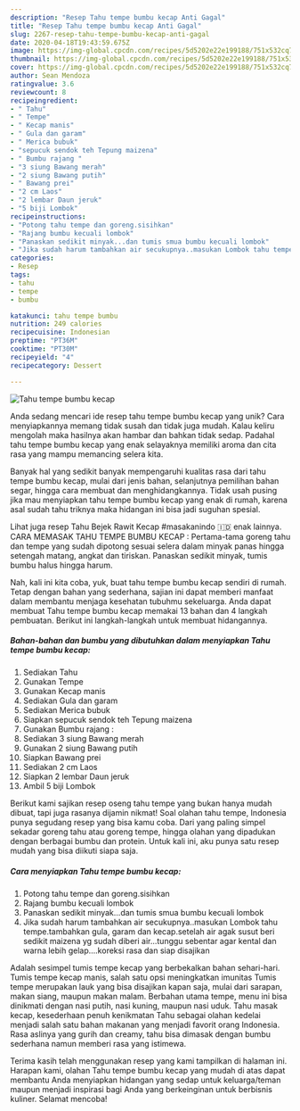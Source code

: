 ```yaml
---
description: "Resep Tahu tempe bumbu kecap Anti Gagal"
title: "Resep Tahu tempe bumbu kecap Anti Gagal"
slug: 2267-resep-tahu-tempe-bumbu-kecap-anti-gagal
date: 2020-04-18T19:43:59.675Z
image: https://img-global.cpcdn.com/recipes/5d5202e22e199188/751x532cq70/tahu-tempe-bumbu-kecap-foto-resep-utama.jpg
thumbnail: https://img-global.cpcdn.com/recipes/5d5202e22e199188/751x532cq70/tahu-tempe-bumbu-kecap-foto-resep-utama.jpg
cover: https://img-global.cpcdn.com/recipes/5d5202e22e199188/751x532cq70/tahu-tempe-bumbu-kecap-foto-resep-utama.jpg
author: Sean Mendoza
ratingvalue: 3.6
reviewcount: 8
recipeingredient:
- " Tahu"
- " Tempe"
- " Kecap manis"
- " Gula dan garam"
- " Merica bubuk"
- "sepucuk sendok teh Tepung maizena"
- " Bumbu rajang "
- "3 siung Bawang merah"
- "2 siung Bawang putih"
- " Bawang prei"
- "2 cm Laos"
- "2 lembar Daun jeruk"
- "5 biji Lombok"
recipeinstructions:
- "Potong tahu tempe dan goreng.sisihkan"
- "Rajang bumbu kecuali lombok"
- "Panaskan sedikit minyak...dan tumis smua bumbu kecuali lombok"
- "Jika sudah harum tambahkan air secukupnya..masukan Lombok tahu tempe.tambahkan gula, garam dan kecap.setelah air agak susut beri sedikit maizena yg sudah diberi air...tunggu sebentar agar kental dan warna lebih gelap....koreksi rasa dan siap disajikan"
categories:
- Resep
tags:
- tahu
- tempe
- bumbu

katakunci: tahu tempe bumbu 
nutrition: 249 calories
recipecuisine: Indonesian
preptime: "PT36M"
cooktime: "PT30M"
recipeyield: "4"
recipecategory: Dessert

---
```



![Tahu tempe bumbu kecap](https://img-global.cpcdn.com/recipes/5d5202e22e199188/751x532cq70/tahu-tempe-bumbu-kecap-foto-resep-utama.jpg)

Anda sedang mencari ide resep tahu tempe bumbu kecap yang unik? Cara menyiapkannya memang tidak susah dan tidak juga mudah. Kalau keliru mengolah maka hasilnya akan hambar dan bahkan tidak sedap. Padahal tahu tempe bumbu kecap yang enak selayaknya memiliki aroma dan cita rasa yang mampu memancing selera kita.

Banyak hal yang sedikit banyak mempengaruhi kualitas rasa dari tahu tempe bumbu kecap, mulai dari jenis bahan, selanjutnya pemilihan bahan segar, hingga cara membuat dan menghidangkannya. Tidak usah pusing jika mau menyiapkan tahu tempe bumbu kecap yang enak di rumah, karena asal sudah tahu triknya maka hidangan ini bisa jadi suguhan spesial.

Lihat juga resep Tahu Bejek Rawit Kecap #masakanindo 🇮🇩 enak lainnya. CARA MEMASAK TAHU TEMPE BUMBU KECAP : Pertama-tama goreng tahu dan tempe yang sudah dipotong sesuai selera dalam minyak panas hingga setengah matang, angkat dan tiriskan. Panaskan sedikit minyak, tumis bumbu halus hingga harum.


Nah, kali ini kita coba, yuk, buat tahu tempe bumbu kecap sendiri di rumah. Tetap dengan bahan yang sederhana, sajian ini dapat memberi manfaat dalam membantu menjaga kesehatan tubuhmu sekeluarga. Anda dapat membuat Tahu tempe bumbu kecap memakai 13 bahan dan 4 langkah pembuatan. Berikut ini langkah-langkah untuk membuat hidangannya.

<!--inarticleads1-->

##### Bahan-bahan dan bumbu yang dibutuhkan dalam menyiapkan Tahu tempe bumbu kecap:

1. Sediakan  Tahu
1. Gunakan  Tempe
1. Gunakan  Kecap manis
1. Sediakan  Gula dan garam
1. Sediakan  Merica bubuk
1. Siapkan sepucuk sendok teh Tepung maizena
1. Gunakan  Bumbu rajang :
1. Sediakan 3 siung Bawang merah
1. Gunakan 2 siung Bawang putih
1. Siapkan  Bawang prei
1. Sediakan 2 cm Laos
1. Siapkan 2 lembar Daun jeruk
1. Ambil 5 biji Lombok


Berikut kami sajikan resep oseng tahu tempe yang bukan hanya mudah dibuat, tapi juga rasanya dijamin nikmat! Soal olahan tahu tempe, Indonesia punya segudang resep yang bisa kamu coba. Dari yang paling simpel sekadar goreng tahu atau goreng tempe, hingga olahan yang dipadukan dengan berbagai bumbu dan protein. Untuk kali ini, aku punya satu resep mudah yang bisa diikuti siapa saja. 

<!--inarticleads2-->

##### Cara menyiapkan Tahu tempe bumbu kecap:

1. Potong tahu tempe dan goreng.sisihkan
1. Rajang bumbu kecuali lombok
1. Panaskan sedikit minyak...dan tumis smua bumbu kecuali lombok
1. Jika sudah harum tambahkan air secukupnya..masukan Lombok tahu tempe.tambahkan gula, garam dan kecap.setelah air agak susut beri sedikit maizena yg sudah diberi air...tunggu sebentar agar kental dan warna lebih gelap....koreksi rasa dan siap disajikan


Adalah sesimpel tumis tempe kecap yang berbekalkan bahan sehari-hari. Tumis tempe kecap manis, salah satu opsi meningkatkan imunitas Tumis tempe merupakan lauk yang bisa disajikan kapan saja, mulai dari sarapan, makan siang, maupun makan malam. Berbahan utama tempe, menu ini bisa dinikmati dengan nasi putih, nasi kuning, maupun nasi uduk. Tahu masak kecap, kesederhaan penuh kenikmatan Tahu sebagai olahan kedelai menjadi salah satu bahan makanan yang menjadi favorit orang Indonesia. Rasa aslinya yang gurih dan creamy, tahu bisa dimasak dengan bumbu sederhana namun memberi rasa yang istimewa. 

Terima kasih telah menggunakan resep yang kami tampilkan di halaman ini. Harapan kami, olahan Tahu tempe bumbu kecap yang mudah di atas dapat membantu Anda menyiapkan hidangan yang sedap untuk keluarga/teman maupun menjadi inspirasi bagi Anda yang berkeinginan untuk berbisnis kuliner. Selamat mencoba!
